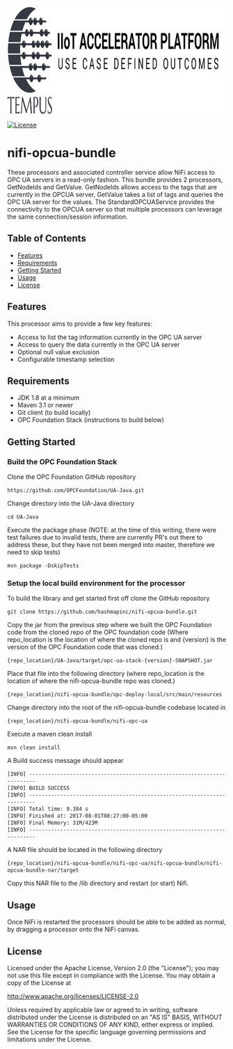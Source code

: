<img src="https://github.com/hashmapinc/hashmap.github.io/blob/master/images/tempus/Tempus_Logo_Black_with_TagLine.png" width="950" height="245" alt="Hashmap, Inc Tempus"/>

[![License](http://img.shields.io/:license-Apache%202-blue.svg)](http://www.apache.org/licenses/LICENSE-2.0.txt)

# nifi-opcua-bundle
These processors and associated controller service allow NiFi access to OPC UA servers in a read-only fashion. This bundle
provides 2 processors, GetNodeIds and GetValue. GetNodeIds allows access to the tags that are currently in the OPCUA server,
GetValue takes a list of tags and queries the OPC UA server for the values. The StandardOPCUAService provides the connectivity
to the OPCUA server so that multiple processors can leverage the same connection/session information.

## Table of Contents

- [Features](#features)
- [Requirements](#requirements)
- [Getting Started](#getting-started)
- [Usage](#usage)
- [License](#license)

## Features

This processor aims to provide a few key features:

* Access to list the tag information currently in the OPC UA server
* Access to query the data currently in the OPC UA server
* Optional null value exclusion
* Configurable timestamp selection

## Requirements

* JDK 1.8 at a minimum
* Maven 3.1 or newer
* Git client (to build locally)
* OPC Foundation Stack (instructions to build below)

## Getting Started

### Build the OPC Foundation Stack

Clone the OPC Foundation GitHub repository

    https://github.com/OPCFoundation/UA-Java.git

Change directory into the UA-Java directory

    cd UA-Java
    
Execute the package phase (NOTE: at the time of this writing, there were test failures due to invalid tests, there are currently PR's
out there to address these, but they have not been merged into master, therefore we need to skip tests)

    mvn package -DskipTests
    
### Setup the local build environment for the processor    

To build the library and get started first off clone the GitHub repository 

    git clone https://github.com/hashmapinc/nifi-opcua-bundle.git
    
Copy the jar from the previous step where we built the OPC Foundation code from the cloned repo of the OPC foundation 
code (Where repo_location is the location of where the cloned repo is and {version} is the version of the OPC Foundation 
code that was cloned.)

    {repo_location}/UA-Java/target/opc-ua-stack-{version}-SNAPSHOT.jar

Place that file into the following directory (where repo_location is the location of where the nifi-opcua-bundle repo was cloned.)

    {repo_location}/nifi-opcua-bundle/opc-deploy-local/src/main/resources
    
Change directory into the root of the nifi-opcua-bundle codebase located in

    {repo_location}/nifi-opcua-bundle/nifi-opc-ua
    
Execute a maven clean install

    mvn clean install
    
A Build success message should appear
   
    [INFO] ------------------------------------------------------------------------
    [INFO] BUILD SUCCESS
    [INFO] ------------------------------------------------------------------------
    [INFO] Total time: 9.384 s
    [INFO] Finished at: 2017-08-01T08:27:00-05:00
    [INFO] Final Memory: 31M/423M
    [INFO] ------------------------------------------------------------------------

A NAR file should be located in the following directory

    {repo_location}/nifi-opcua-bundle/nifi-opc-ua/nifi-opcua-bundle/nifi-opcua-bundle-nar/target
    
Copy this NAR file to the /lib directory and restart (or start) Nifi.

## Usage
Once NiFi is restarted the processors should be able to be added as normal, by dragging a processor onto the NiFi canvas.



## License

Licensed under the Apache License, Version 2.0 (the "License");
you may not use this file except in compliance with the License.
You may obtain a copy of the License at

  http://www.apache.org/licenses/LICENSE-2.0

Unless required by applicable law or agreed to in writing, software
distributed under the License is distributed on an "AS IS" BASIS,
WITHOUT WARRANTIES OR CONDITIONS OF ANY KIND, either express or implied.
See the License for the specific language governing permissions and
limitations under the License.

 

